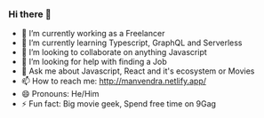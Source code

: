 ### Hi there 👋

- 🔭 I’m currently working as a Freelancer
- 🌱 I’m currently learning Typescript, GraphQL and Serverless
- 👯 I’m looking to collaborate on anything Javascript
- 🤔 I’m looking for help with finding a Job
- 💬 Ask me about Javascript, React and it's ecosystem or Movies
- 📫 How to reach me: http://manvendra.netlify.app/
- 😄 Pronouns: He/Him
- ⚡ Fun fact: Big movie geek, Spend free time on 9Gag
